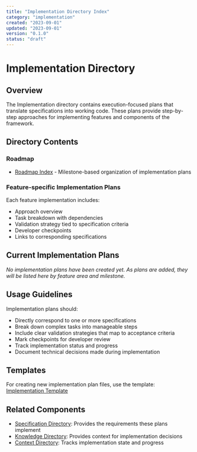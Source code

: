 ```yaml
---
title: "Implementation Directory Index"
category: "implementation"
created: "2023-09-01"
updated: "2023-09-01"
version: "0.1.0"
status: "draft"
---
```


# Implementation Directory

## Overview

The Implementation directory contains execution-focused plans that translate specifications into working code. These plans provide step-by-step approaches for implementing features and components of the framework.

## Directory Contents

### Roadmap

- [Roadmap Index](/implementation/roadmap/index.md) - Milestone-based organization of implementation plans

### Feature-specific Implementation Plans

Each feature implementation includes:
- Approach overview
- Task breakdown with dependencies
- Validation strategy tied to specification criteria
- Developer checkpoints
- Links to corresponding specifications

## Current Implementation Plans

*No implementation plans have been created yet. As plans are added, they will be listed here by feature area and milestone.*

## Usage Guidelines

Implementation plans should:
- Directly correspond to one or more specifications
- Break down complex tasks into manageable steps
- Include clear validation strategies that map to acceptance criteria
- Mark checkpoints for developer review
- Track implementation status and progress
- Document technical decisions made during implementation

## Templates

For creating new implementation plan files, use the template: [Implementation Template](/templates/implementation/_template.md)

## Related Components

- [Specification Directory](/specification/index.md): Provides the requirements these plans implement
- [Knowledge Directory](/knowledge/index.md): Provides context for implementation decisions
- [Context Directory](/context/index.md): Tracks implementation state and progress